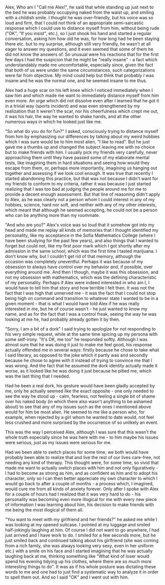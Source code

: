 Alex, Who am I
"Call me Alex!", he said that while standing up just next to the bed he was probably occupying naked from the waist up, and smiling with a childish smile. I thought he was over-friendly, but his voice was so loud and firm, that I could not think of an appropriate semi-sarcastic response which I could use to distance myself from him, without being rude ("OK", "If you insist", etc.), so I just shook his hand and started a regular conversation, asking him how old he was, for how long had he been staying there etc. but to my surprise, although still very friendly, he wasn't at all eager to answer my questions, and it even seemed that some of them he did not know the answers of. So unusual were his reactions that for the first few days I had the suspicion that he might be "really insane" - a fact which understandably made me uncomfortable, especially since, given the fact that both of us were under the same circumstances, such categorizations were far from objective. My mind could help but think that probably *I* was insane and he was the normal one, and he seemed insane to me thus.

Alex had a huge scar on his left knee which I noticed immediately when I saw him and which made me want to immediately distance myself from him even more. An urge which did not dissolve even after I learned that he got it in a trivial way (sports incident) and was even strengthened by my realization that it weren't the scar, nor his cheerfulness which crept me out, it was his hair, the way he wanted to shake hands, and all the other numerous ways in which he looked just like me. 

"So what do you do for fun?" I asked, consciously trying to distance myself from him by emphasizing our differences by talking about my weird hobbies which I was sure would be to him most alien, "I like to read". But he just gave me a thumbs up and changed the subject leaving me with no choice but to make friends with him. I usually pick my friends very carefully, never approaching them until they have passed some of my elaborate mental tests, like imagining them in hard situations and seeing how would they escape from them, or, perhaps more importantly, imagining us hanging out together and assessing if we look cool enough. It was true that recently I started abandoning this practice, but that was not because I didn't want for my friends to conform to my criteria, rather it was because I just started realizing that I was too bad at judging the people around me for me to provide a decent enough assessment. But that line of reasoning didn't apply to Alex, as he was clearly not a person whom I could interest in any of my hobbies, science, hard nor soft, and neither with any of my other interests, which meant that although he seemed accepting, he could not be a person who can be anything more than my roommate.

"And who are you?" Alex's voice was so loud that it somehow got into my head and made me replay all kinds of memories that I thought identified my personality, like my acceptance in the Sofia Mathematics College (where I have been studying for the past few years), and also things that I wanted to forget but could not, like my first poor mark which I got shortly after my admission in the same school, which was the first time I tasted marijuana. I don't know why, but I couldn't get rid of that memory, although the occasion was completely uneventful. Perhaps it was because of my obsession to always have control over my behavior and, if possible, over everything around me. And then I though, maybe it was this obsession, and not my obsession with mathematics, which was the defining characteristic of my personality. Perhaps if Alex were indeed interested in who am I, I would have to tell him that story and how terrible I felt then. It was not the fact that I was high that unnerved me - it was the fact that I could not stop being high on command and transition to whatever state I wanted to be in a given moment - that is what I would have told Alex if he was really interested in me, but he of course wasn't - he just wanted to know my name, and as for the fact that I was a control freak, seeing the way he was looking at me he, had probably already gotten it by then.

"Sorry, I am a bit of a dork" I said trying to apologize for not responding to his very simple request, while at the same time spicing up my persona with some self-irony. "It's OK, me too" he responded softly. Although I was almost sure that he was doing it just to make me feel good, his response actually offended me in several ways: firstly because he chose to take what I said literary, as opposed to the joke which it partly was and secondly because he chose to agree with it instead of trying to convince me that I was wrong. And the fact that he assumed the dork identity actually made it worse, as it looked like he was doing it just because he pitied me, which was the last thing that I needed. 

Had he been a real dork, his gesture would have been gladly accepted by me, only he actually seemed like the exact opposite - one only needed to see the way he stood up - calm, fearless, not feeling a single bit of shame over his naked body (in which there also wasn't anything to be ashamed about) to see that any of my issues such as the ones I mentioned above would for him be most alien. He seemed to me like a person who, for example, when rejected by a girl whom he wanted to date would, not feel less crushed and more surprised by the occurrence of so unlikely an event. 

This was the way I perceived Alex, although I was sure that this wasn't the whole truth especially since he was here with me - to him maybe his issues were serious, just as my issues were serious for me. 

Had we been able to switch places for some time, we both would have probably been able to realize that and live the rest of our lives care-free, not needing any kind of therapy. This thought were, for some time, so vivid that made me want to actually switch places with him and not only figuratively - I had to become as strong as him, and as confident as him and to adopt his character, only so I can then better appreciate my own character to which I would go back to after a couple of months - a process which, I imagined, would cure me from all kinds of anxiety forever. Only after I spoke with Alex for a couple of hours had I realized that it was very hard to do - his personality was becoming even more illogical for me with every new piece of information I was learning about him, his decision to make friends with me being the most illogical of them all.

"You want to meet with my girlfriend and her friends?" he asked me while I was looking at my opened suitcase. I pointed at my luggage and smiled half-jokingly laughing at him. Of course I did not want to go anywhere, I had just arrived and I have work to do. I smiled for a few seconds more, but he just smiled back and continued talking about his girlfriend (she was coming from a rich family, she was always looking very sexy, even in her uniform etc.) with a smile on his face and I started imagining that he was actually laughing back at me, thinking something like "What kind of loser would spend his evening tidying up his clothes, where there are so much more interesting things to do". It was as if his whole posture was dictating these words to me and one had to just find a systematic way to analyze it in order to spell them out. And so I said "OK" and I went out with him.
